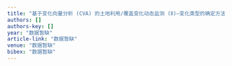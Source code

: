 ```yaml
---
title: "基于变化向量分析 (CVA) 的土地利用/覆盖变化动态监测 (Ⅱ)—变化类型的确定方法"
authors: []
authors-key: []
year: "数据暂缺"
article-link: "数据暂缺"
venue: "数据暂缺"
bibex: "数据暂缺"
---
```

